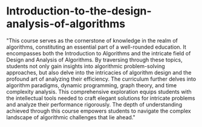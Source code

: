 # Introduction-to-the-design-analysis-of-algorithms
"This course serves as the cornerstone of knowledge in the realm of algorithms, constituting an essential part of a well-rounded education. It encompasses both the Introduction to Algorithms and the intricate field of Design and Analysis of Algorithms. By traversing through these topics, students not only gain insights into algorithmic problem-solving approaches, but also delve into the intricacies of algorithm design and the profound art of analyzing their efficiency. The curriculum further delves into algorithm paradigms, dynamic programming, graph theory, and time complexity analysis. This comprehensive exploration equips students with the intellectual tools needed to craft elegant solutions for intricate problems and analyze their performance rigorously. The depth of understanding achieved through this course empowers students to navigate the complex landscape of algorithmic challenges that lie ahead."

